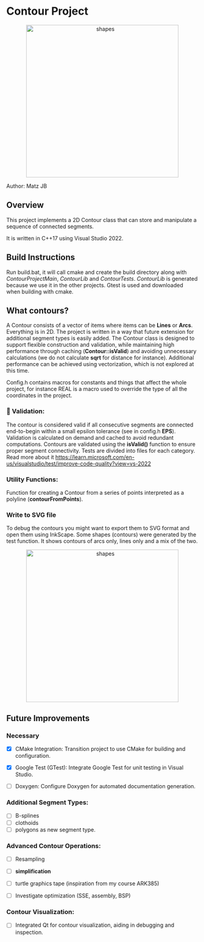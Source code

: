 # Contour Project


<p align="center">
  <img src="https://github.com/user-attachments/assets/69d5e11d-e8b0-4f0a-8dfb-095e74a7e70b" alt="shapes" width="400"/>
</p>

Author: Matz JB

## Overview

This project implements a 2D Contour class that can store and manipulate a sequence of connected segments.

It is written in C++17 using Visual Studio 2022. 

## Build Instructions
Run build.bat, it will call cmake and create the build directory along with *ContourProjectMain*, *ContourLib* and *ContourTests*. *ContourLib* is generated because we use it in the other projects.
Gtest is used and downloaded when building with cmake.

## What contours?
A Contour consists of a vector of items where items can be **Lines** or **Arcs**. Everything is in 2D. The project is written in a way that future extension for additional segment types is easily added. The Contour class is designed to support flexible construction and validation, while maintaining high performance through caching (**Contour::isValid**) and avoiding unnecessary calculations (we do not calculate **sqrt** for distance for instance). Additional performance can be achieved using vectorization, which is not explored at this time.

Config.h contains macros for constants and things that affect the whole project, for instance REAL is a macro used to override the type of all the coordinates in the project.

### 🔬 Validation:

The contour is considered valid if all consecutive segments are connected end-to-begin within a small epsilon tolerance (see in config.h **EPS**).
Validation is calculated on demand and cached to avoid redundant computations. 
Contours are validated using the **isValid()** function to ensure proper segment connectivity. Tests are divided into files for each category.
Read more about it https://learn.microsoft.com/en-us/visualstudio/test/improve-code-quality?view=vs-2022

### Utility Functions:

Function for creating a Contour from a series of points interpreted as a polyline (**contourFromPoints**).


### Write to SVG file
To debug the contours you might want to export them to SVG format and open them using InkScape.
Some shapes (contours) were generated by the test function. It shows contours of arcs only, lines only and a mix of the two.

<p align="center">
  <img src="https://github.com/user-attachments/assets/58e077b6-c0c0-4685-84be-dafce6b8633d" alt="shapes" width="400"/>
</p>



## Future Improvements


### Necessary
- [x] CMake Integration: Transition project to use CMake for building and configuration.

- [x] Google Test (GTest): Integrate Google Test for unit testing in Visual Studio.

- [ ] Doxygen: Configure Doxygen for automated documentation generation.

### Additional Segment Types:

- [ ] B-splines
- [ ] clothoids
- [ ] polygons as new segment type.

### Advanced Contour Operations:

- [ ] Resampling
- [ ] **simplification**
- [ ] turtle graphics tape (inspiration from my course ARK385)

- [ ] Investigate optimization (SSE, assembly, BSP)

### Contour Visualization:

- [ ] Integrated Qt for contour visualization, aiding in debugging and inspection.
